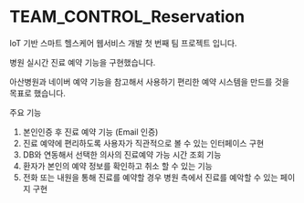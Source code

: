 # TEAM_CONTROL_Reservation

IoT 기반 스마트 헬스케어 웹서비스 개발
첫 번째 팀 프로젝트 입니다.

병원 실시간 진료 예약 기능을 구현했습니다.

아산병원과 네이버 예약 기능을 참고해서 사용하기 편리한 예약 시스템을 만드를 것을 목표로 했습니다.

주요 기능
 1. 본인인증 후 진료 예약 기능 (Email 인증)
 2. 진료 예약에 편리하도록 사용자가 직관적으로 볼 수 있는 인터페이스 구현
 3. DB와 연동해서 선택한 의사의 진료예약 가능 시간 조회 기능
 4. 환자가 본인의 예약 정보를 확인하고 취소 할 수 있는 기능
 5. 전화 또는 내원을 통해 진료를 예약할 경우 병원 측에서 진료를 예악할 수 있는 페이지 구현
